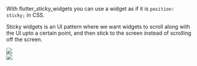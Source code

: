 <!-- 
This README describes the package. If you publish this package to pub.dev,
this README's contents appear on the landing page for your package.

For information about how to write a good package README, see the guide for
[writing package pages](https://dart.dev/guides/libraries/writing-package-pages). 

For general information about developing packages, see the Dart guide for
[creating packages](https://dart.dev/guides/libraries/create-library-packages)
and the Flutter guide for
[developing packages and plugins](https://flutter.dev/developing-packages). 
-->

With flutter_sticky_widgets you can use a widget as if it is `position: sticky;` in CSS. 

Sticky widgets is an UI pattern where we want widgets to scroll along with the UI upto a certain point, and then stick to the screen instead of scrolling off the screen.

<div style="display:flex; flex-wrap: wrap;">
    <div style="width:400px;  mergin: 1rem;">
        <img  src="https://user-images.githubusercontent.com/51091231/199035697-d4cbb226-5a15-45ac-afdd-55faf7bd1b78.gif">
    </div>
    <div style="width:400px;  mergin: 1rem;">
        <img  src="https://user-images.githubusercontent.com/51091231/199035763-5f5ac3b8-19e6-46c2-84bd-eea1883dcda6.gif">
    </div>
</div>